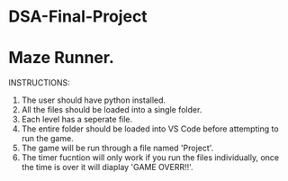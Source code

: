 # DSA-Final-Project
# Maze Runner.

INSTRUCTIONS:
1. The user should have python installed. 
2. All the files should be loaded into a single folder.
3. Each level has a seperate file.
4. The entire folder should be loaded into VS Code before attempting to run the game.
5. The game will be run through a file named 'Project'.
6. The timer fucntion will only work if you run the files individually, once the time is over it will diaplay 'GAME OVERR!!'.
